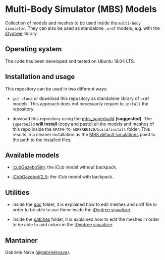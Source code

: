 # Multi-Body Simulator (MBS) Models

Collection of models and meshes to be used inside the `multi-body simulator`. They can also be used as standalone `.urdf` models, e.g. with the [iDyntree](https://github.com/robotology/idyntree) library.


## Operating system

The code has been developed and tested on Ubuntu 18.04 LTS.


## Installation and usage

This repository can be used in two different ways:

- `git clone` or download this repository as standalone library of `urdf` models. This approach does not necessarily require to `install` the repository.

- dowload this repository using the [mbs_superbuild](https://github.com/gabrielenava/mbs_superbuild) **(suggested)**. The `superbuild` **will install** (copy and paste) all the models and meshes of this repo inside the `$PATH-TO-SUPERBUILD/build/install` folder. This results in a cleaner installation as the [MBS default simulations](https://github.com/gabrielenava/mbs_app) point to the path to the installed files.
 
## Available models

- [icubGazeboSim](models/icubGazeboSim): the iCub model without backpack.

- [iCubGazeboV2_5](models/iCubGazeboV2_5): the iCub model with backpack.

## Utilities

- inside the [doc](doc) folder, it is explained how to edit meshes and urdf file in order to be able to use them inside the [iDyntree visualizer](https://github.com/robotology/idyntree/blob/master/src/visualization/src/Visualizer.cpp).

- inside the [patches](patches) folder, it is explained how to edit the meshes in order to be able to add colors in the [iDyntree visualizer](https://github.com/robotology/idyntree/blob/master/src/visualization/src/Visualizer.cpp).

## Mantainer

Gabriele Nava ([@gabrielenava](https://github.com/gabrielenava)).
